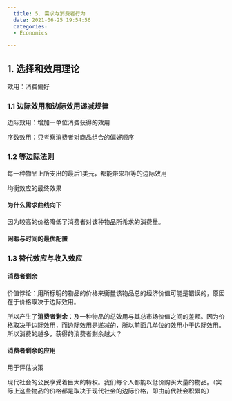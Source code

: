 ```yaml
---
  title: 5. 需求与消费者行为
  date: 2021-06-25 19:54:56
  categories:
  - Economics

---
```


## 1. 选择和效用理论

效用：消费偏好

### 1.1 边际效用和边际效用递减规律

边际效用：增加一单位消费获得的效用

序数效用：只考察消费者对商品组合的偏好顺序

### 1.2 等边际法则

每一种物品上所支出的最后1美元，都能带来相等的边际效用

均衡效应的最终效果

#### 为什么需求曲线向下

因为较高的价格降低了消费者对该种物品所希求的消费量。

#### 闲暇与时间的最优配置

### 1.3 替代效应与收入效应

#### 消费者剩余

价值悖论：用所标明的物品的价格来衡量该物品总的经济价值可能是错误的，原因在于价格取决于边际效用。

所以产生了**消费者剩余**：及一种物品的总效用与其总市场价值之间的差额。因为价格取决于边际效用，而边际效用是递减的，所以前面几单位的效用小于边际效用。所以消费的越多，获得的消费者剩余越大？

#### 消费者剩余的应用

用于评估决策

现代社会的公民享受着巨大的特权。我们每个人都能以低价购买大量的物品。（实际上这些物品的价格都是取决于现代社会的边际价格，即由前代社会积累的）